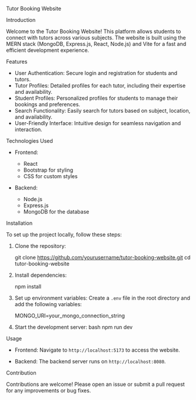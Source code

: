 
 Tutor Booking Website

 Introduction

Welcome to the Tutor Booking Website! This platform allows students to connect with tutors across various subjects. The website is built using the MERN stack (MongoDB, Express.js, React, Node.js) and Vite for a fast and efficient development experience.

 Features

- User Authentication: Secure login and registration for students and tutors.
- Tutor Profiles: Detailed profiles for each tutor, including their expertise and availability.
- Student Profiles: Personalized profiles for students to manage their bookings and preferences.
- Search Functionality: Easily search for tutors based on subject, location, and availability.
- User-Friendly Interface: Intuitive design for seamless navigation and interaction.

 Technologies Used

- Frontend: 
  - React
  - Bootstrap for styling
  - CSS for custom styles

- Backend:
  - Node.js
  - Express.js
  - MongoDB for the database

 Installation

To set up the project locally, follow these steps:

1. Clone the repository:
   
   git clone https://github.com/yourusername/tutor-booking-website.git
   cd tutor-booking-website
   

2. Install dependencies:
   
   npm install
  

3. Set up environment variables:
   Create a `.env` file in the root directory and add the following variables:
   
   MONGO_URI=your_mongo_connection_string
   

4. Start the development server:
   bash
   npm run dev

 Usage

- Frontend:
  Navigate to `http://localhost:5173` to access the website.

- Backend:
  The backend server runs on `http://localhost:8080`.

 Contribution

Contributions are welcome! Please open an issue or submit a pull request for any improvements or bug fixes.

